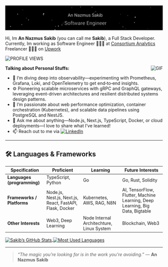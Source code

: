<!-- ============================
     HEADER: GIF + Intro
============================ -->
[![Header](/img/banner.gif)](https://www.youtube.com/watch?v=dQw4w9WgXcQ)


Hi, Im **An Nazmus Sakib** (you can call me **Sakib**), a Full Stack Developer.  Currently, Im working as Software Engineer 🙍🏽‍♂️ at [Consortium Analytics](https://consortiumanalytics.eu/)  
Freelancer 👨🏽‍💻 on [Upwork](https://www.upwork.com/sakibxvz)  

<!-- Static “fake” profile‑views badge -->
![PROFILE VIEWS](https://img.shields.io/static/v1?label=PROFILE%20VIEWS&message=1539&color=blueviolet&style=for-the-badge)


<img
  align="right"
  alt="GIF"
  src="https://media.giphy.com/media/836HiJc7pgzy8iNXCn/giphy.gif"
  style="margin: 0 0 1em 1em;"
/>

**Talking about Personal Stuffs:**

- 🌱 I’m diving deep into observability—experimenting with Prometheus, Grafana, Loki, and OpenTelemetry to get end‑to‑end insights.  
- ⚙️ Pioneering scalable microservices with gRPC and GraphQL gateways, leveraging event-driven architectures and resilient distributed systems design patterns.  
- 🤔 I’m passionate about web performance optimization, container orchestration (Kubernetes), and scalable data pipelines using PostgreSQL and NestJS.  
- 💬 Ask me about anything—Node.js, Next.js, TypeScript, Docker, or cloud deployments—I love to share what I’ve learned!  
- 📫 Reach out to me via [![LinkedIn](https://img.shields.io/badge/LinkedIn-0077B5?style=flat-square&logo=linkedin&logoColor=white)](https://linkedin.com/in/sakibxvz)


---

## 🛠️ Languages & Frameworks

| Specification                  | Proficient                                                                                                              | Learning                                                                                              | Future Interests                                                        |
|--------------------------------|----------------------------------------------------------------------|----------------------------------------------------------|------------------------------------------------------------|
| **Languages (programming)**    | TypeScript, Python                                                   | Go                                 | Go, Rust, Solidity                                                 |
| **Frameworks / Platforms**     | Node.js, Nest.js, Next.js, React, FastAPI, Flask,  Docker    | Kubernetes, AWS, RAG, N8N        | AI, TensorFlow, Flutter, Machine Learning, Deep Learning, Big Data, Bigtable |
| **Other Interests**            | Web3, Deep Learning                                                  | Node Internal Architechture, Linux System              | Blockchain, Web3                                      |


<!-- ============================
     GITHUB STATS & MOST USED LANGUAGES (SIDE‑BY‑SIDE)
============================ -->
<a href="https://github.com/sakibxvz">
  <img
    height="200"
    align="center"
    src="https://github-readme-stats.anuraghazra1.vercel.app/api?username=sakibxvz&show_icons=true&title_color=fff&icon_color=79ff97&text_color=9f9f9f&bg_color=151515"
    alt="Sakib’s GitHub Stats"
  />
</a>
<a href="https://github.com/sakibxvz">
  <img
    height="200"
    align="center"
    src="https://github-readme-stats.anuraghazra1.vercel.app/api/top-langs?username=sakibxvz&layout=compact&langs_count=8&card_width=320&title_color=fff&icon_color=79ff97&text_color=9f9f9f&bg_color=151515"
    alt="Most Used Languages"
  />
</a>





<br clear="both"/>

---

> _“The magic you’re looking for is in the work you’re avoiding.”_
> — **An Nazmus Sakib**

